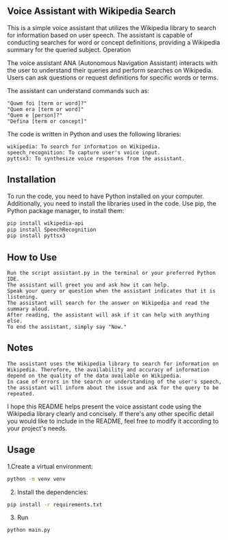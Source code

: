 ## Voice Assistant with Wikipedia Search

This is a simple voice assistant that utilizes the Wikipedia library to search for information based on user speech. The assistant is capable of conducting searches for word or concept definitions, providing a Wikipedia summary for the queried subject.
Operation

The voice assistant ANA (Autonomous Navigation Assistant) interacts with the user to understand their queries and perform searches on Wikipedia. Users can ask questions or request definitions for specific words or terms.

The assistant can understand commands such as:

    "Quwm foi [term or word]?"
    "Quem era [term or word]"
    "Quem e [person]?"
    "Defina [term or concept]"

The code is written in Python and uses the following libraries:

    wikipedia: To search for information on Wikipedia.
    speech_recognition: To capture user's voice input.
    pyttsx3: To synthesize voice responses from the assistant.

## Installation

To run the code, you need to have Python installed on your computer. Additionally, you need to install the libraries used in the code. Use pip, the Python package manager, to install them:

```bash
pip install wikipedia-api
pip install SpeechRecognition
pip install pyttsx3
```

## How to Use

    Run the script assistant.py in the terminal or your preferred Python IDE.
    The assistant will greet you and ask how it can help.
    Speak your query or question when the assistant indicates that it is listening.
    The assistant will search for the answer on Wikipedia and read the summary aloud.
    After reading, the assistant will ask if it can help with anything else.
    To end the assistant, simply say "Now."

## Notes

    The assistant uses the Wikipedia library to search for information on Wikipedia. Therefore, the availability and accuracy of information depend on the quality of the data available on Wikipedia.
    In case of errors in the search or understanding of the user's speech, the assistant will inform about the issue and ask for the query to be repeated.

I hope this README helps present the voice assistant code using the Wikipedia library clearly and concisely. If there's any other specific detail you would like to include in the README, feel free to modify it according to your project's needs.

## Usage

1.Create a virtual environment:

```bash
python -m venv venv
```

2. Install the dependencies:

 ```bash
pip install -r requirements.txt
 ```

3. Run

```bash
python main.py
```
